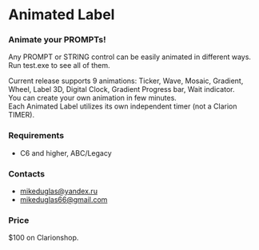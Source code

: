 # Animated Label

### Animate your PROMPTs!
Any PROMPT or STRING control can be easily animated in different ways.  
Run test.exe to see all of them.  
  
Current release supports 9 animations: Ticker, Wave, Mosaic, Gradient, Wheel, Label 3D, Digital Clock, Gradient Progress bar, Wait indicator.  
You can create your own animation in few minutes.  
Each Animated Label utilizes its own independent timer (not a Clarion TIMER).

### Requirements
- C6 and higher, ABC/Legacy

### Contacts
- <mikeduglas@yandex.ru>
- <mikeduglas66@gmail.com>

### Price
$100 on Clarionshop.